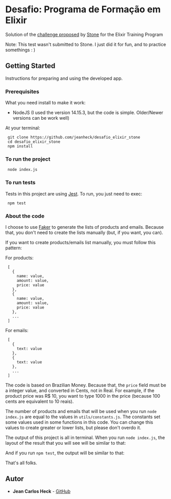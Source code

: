 
# Desafio: Programa de Formação em Elixir

Solution of the [challenge proposed](https://gist.github.com/programa-elixir/1bd50a6d97909f2daa5809c7bb5b9a8a) by [Stone](https://www.stone.com.br/) for the Elixir Training Program

Note: This test wasn't submitted to Stone. I just did it for fun, and to practice somethings : )

## Getting Started

Instructions for preparing and using the developed app.

### Prerequisites

What you need install to make it work:

* NodeJS (I used the version 14.15.3, but the code is simple. Older/Newer versions can be work well)

At your terminal:

```
 git clone https://github.com/jeanheck/desafio_elixir_stone
 cd desafio_elixir_stone
 npm install
```

### To run the project

```
 node index.js
```

### To run tests

Tests in this project are using [Jest](https://jestjs.io/). To run, you just need to exec:

```
 npm test
```

### About the code

I choose to use [Faker](https://github.com/marak/Faker.js/) to generate the lists of products and emails. Because that, you don't need to create the lists manually (but, if you want, you can).

If you want to create products/emails list manually, you must follow this pattern:

For products:

```
 [
   {
     name: value,
     amount: value,
     price: value
   },
   {
     name: value,
     amount: value,
     price: value
   },
   ...
 ]
```

For emails:

```
 [
   {
     text: value
   },
   {
     text: value
   },
   ...
 ]
```

The code is based on Brazilian Money. Because that, the ```price``` field must be a integer value, and converted in Cents, not in Real. For example, if the product price was R$ 10, you want to type 1000 in the price (because 100 cents are equivalent to 10 reais).

The number of products and emails that will be used when you run ```node index.js``` are equal to the values in ```utils/constants.js```. The constants set some values used in some functions in this code. You can change this values to create greater or lower lists, but please don't overdo it.

The output of this project is all in terminal. When you run ```node index.js```, the layout of the result that you will see will be similar to that:



And if you run ```npm test```, the output will be similar to that:



That's all folks.

## Autor

* **Jean Carlos Heck** - [GitHub](https://github.com/jeanheck)
